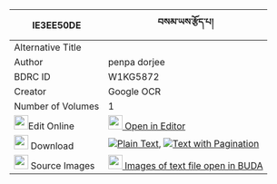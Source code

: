 |IE3EE50DE|བསམ་ཡས་རྩོད་པ། 
| --- | --- 
|Alternative Title |
|Author| penpa dorjee
|BDRC ID | W1KG5872
|Creator | Google OCR
|Number of Volumes| 1
|<img width="25" src="https://img.icons8.com/color/25/000000/edit-property.png">Edit Online| [<img width="25" src="https://avatars.githubusercontent.com/u/45091458?s=200&v=4"> Open in Editor](http://editor.openpecha.org/IE3EE50DE)
|<img width="25" src="https://img.icons8.com/fluent/48/000000/download-2.png"/>  Download | [![](https://img.icons8.com/color/20/000000/txt.png)Plain Text](https://github.com/Openpecha/IE3EE50DE/releases/download/v2/samye_tsopa_plain_IE3EE50DE.zip), [![](https://img.icons8.com/color/20/000000/txt.png)Text with Pagination](https://github.com/Openpecha/IE3EE50DE/releases/download/v2/samye_tsopa_pages_IE3EE50DE.zip)
|<img width="25" src="https://img.icons8.com/plasticine/100/000000/pictures-folder.png"/>  Source Images | [<img width="25" src="https://library.bdrc.io/icons/BUDA-small.svg"> Images of text file open in BUDA](https://library.bdrc.io/show/bdr:W1KG5872)